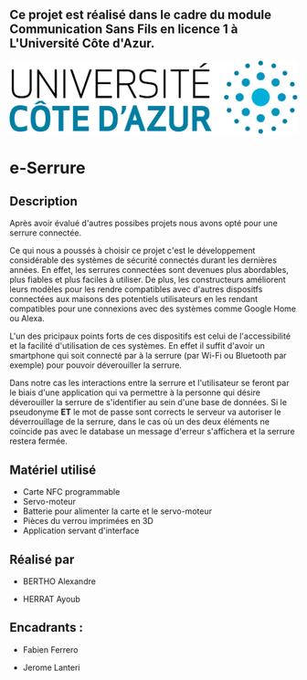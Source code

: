## Ce projet est réalisé dans le cadre du module Communication Sans Fils en licence 1 à L'Université Côte d'Azur.

![image](https://github.com/Acerlations/serrure-connecte/blob/dev/docs/images/UCA.png)

# e-Serrure

## Description 

Après avoir évalué d'autres possibes projets nous avons opté pour une serrure connectée.

Ce qui nous a poussés à choisir ce projet c'est le développement considérable des systèmes de sécurité connectés durant les dernières années. En effet,
les serrures connectées sont devenues plus abordables, plus fiables et plus faciles à utiliser. De plus, les constructeurs améliorent leurs modèles pour les rendre
compatibles avec d'autres dispositfs connectées aux maisons des potentiels utilisateurs en les rendant compatibles pour une connexions avec des systèmes comme Google
Home ou Alexa.

L'un des pricipaux points forts de ces dispositifs est celui de l'accessibilité et la facilité d'utilisation de ces systèmes. En effet il suffit d'avoir un smartphone
qui soit connecté par à la serrure (par Wi-Fi ou Bluetooth par exemple) pour pouvoir déverouiller la serrure.

Dans notre cas les interactions entre la serrure et l'utilisateur se feront par le biais d'une application qui va permettre à la personne qui désire déverouiller la 
serrure de s'identifier au sein d'une base de données. Si le pseudonyme **ET** le mot de passe sont corrects le serveur va autoriser le déverrouillage de la serrure, 
dans le cas où un des deux éléments ne coïncide pas avec le database un message d'erreur s'affichera et la serrure restera fermée.

## Matériel utilisé

* Carte NFC programmable
* Servo-moteur
* Batterie pour alimenter la carte et le servo-moteur
* Pièces du verrou imprimées en 3D
* Application servant d'interface





## Réalisé par
- BERTHO Alexandre
* HERRAT Ayoub
## Encadrants :
- Fabien Ferrero
* Jerome Lanteri
